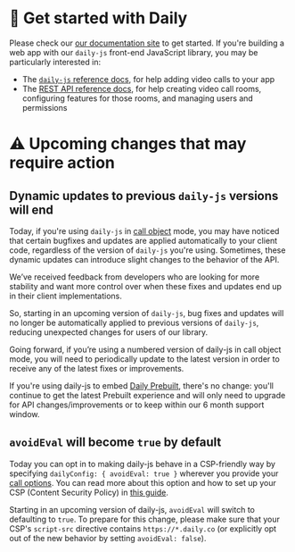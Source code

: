 # 🎥 Get started with Daily

Please check our [our documentation site](https://docs.daily.co/) to get started. If you're building a web app with our `daily-js` front-end JavaScript library, you may be particularly interested in:

- The [`daily-js` reference docs](https://docs.daily.co/reference#using-the-dailyco-front-end-library), for help adding video calls to your app
- The [REST API reference docs](https://docs.daily.co/reference), for help creating video call rooms, configuring features for those rooms, and managing users and permissions

# ⚠ Upcoming changes that may require action

## Dynamic updates to previous `daily-js` versions will end

Today, if you're using `daily-js` in [call object](https://docs.daily.co/guides/products/call-object) mode, you may have noticed that certain bugfixes and updates are applied automatically to your client code, regardless of the version of `daily-js` you're using. Sometimes, these dynamic updates can introduce slight changes to the behavior of the API.

We’ve received feedback from developers who are looking for more stability and want more control over when these fixes and updates end up in their client implementations.

So, starting in an upcoming version of `daily-js`, bug fixes and updates will no longer be automatically applied to previous versions of `daily-js`, reducing unexpected changes for users of our library.

Going forward, if you’re using a numbered version of daily-js in call object mode, you will need to periodically update to the latest version in order to receive any of the latest fixes or improvements.

If you're using daily-js to embed [Daily Prebuilt](https://docs.daily.co/guides/products/prebuilt), there's no change: you'll continue to get the latest Prebuilt experience and will only need to upgrade for API changes/improvements or to keep within our 6 month support window.

## `avoidEval` will become `true` by default

Today you can opt in to making daily-js behave in a CSP-friendly way by specifying `dailyConfig: { avoidEval: true }` wherever you provide your [call options](https://docs.daily.co/reference/daily-js/daily-iframe-class/properties). You can read more about this option and how to set up your CSP (Content Security Policy) in [this guide](https://docs.daily.co/guides/privacy-and-security/content-security-policy#custom-call-object).

Starting in an upcoming version of daily-js, `avoidEval` will switch to defaulting to `true`. To prepare for this change, please make sure that your CSP's `script-src` directive contains `https://*.daily.co` (or explicitly opt out of the new behavior by setting `avoidEval: false`).
